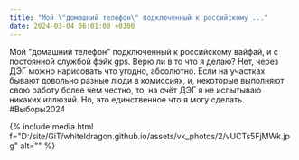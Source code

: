 ```yaml
---
title: "Мой \"домашний телефон\" подключенный к российскому ..."
date: 2024-03-04 06:01:00 +0300
---
```


Мой "домашний телефон" подключенный к российскому вайфай, и с постоянной службой фэйк gps.
Верю ли в то что я делаю? Нет, через ДЭГ можно нарисовать что угодно, абсолютно. Если на участках бывают довольно разные люди в комиссиях, и, некоторые выполняют свою работу более чем честно, то, на счёт ДЭГ я не испытываю никаких иллюзий.
Но, это единственное что я могу сделать.
#Выборы2024

{% include media.html f="D:/site/GiT/whiteldragon.github.io/assets/vk_photos/2/vUCTs5FjMWk.jpg" alt="" %}
